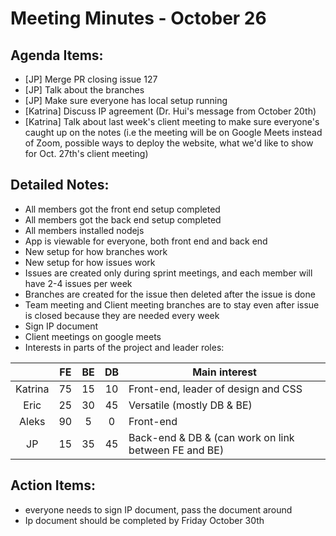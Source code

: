 # Meeting Minutes - October 26

## Agenda Items:
- [JP] Merge PR closing issue 127
- [JP] Talk about the branches
- [JP] Make sure everyone has local setup running
- [Katrina] Discuss IP agreement (Dr. Hui's message from October 20th)
- [Katrina] Talk about last week's client meeting to make sure everyone's caught up on the notes (i.e the meeting will be on Google Meets instead of Zoom, possible ways to deploy the website, what we'd like to show for Oct. 27th's client meeting) 

## Detailed Notes:
- All members got the front end setup completed
- All members got the back end setup completed
- All members installed nodejs
- App is viewable for everyone, both front end and back end
- New setup for how branches work
- New setup for how issues work
- Issues are created only during sprint meetings, and each member will have 2-4 issues per week
- Branches are created for the issue then deleted after the issue is done
- Team meeting and Client meeting branches are to stay even after issue is closed because they are needed every week
- Sign IP document
- Client meetings on google meets
- Interests in parts of the project and leader roles:

|         | FE | BE | DB | Main interest                                        |
|:-------:|:--:|:--:|:--:|------------------------------------------------------|
| Katrina | 75 | 15 | 10 | Front-end, leader of design and CSS                  |
|   Eric  | 25 | 30 | 45 | Versatile (mostly DB & BE)                           |
|  Aleks  | 90 |  5 |  0 | Front-end                                            |
|    JP   | 15 | 35 | 45 | Back-end & DB & (can work on link between FE and BE) |

## Action Items:
- everyone needs to sign IP document, pass the document around
- Ip document should be completed by Friday October 30th
